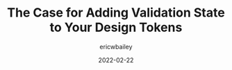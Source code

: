 ---
author: ericwbailey
date: 2022-02-22
tags:
  - design-tokens
  - validation
target_url: https://ericwbailey.design/writing/the-case-for-adding-validation-state-to-your-design-tokens/
title: The Case for Adding Validation State to Your Design Tokens
---